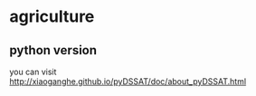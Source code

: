 # agriculture
## python version
  you can visit http://xiaoganghe.github.io/pyDSSAT/doc/about_pyDSSAT.html
